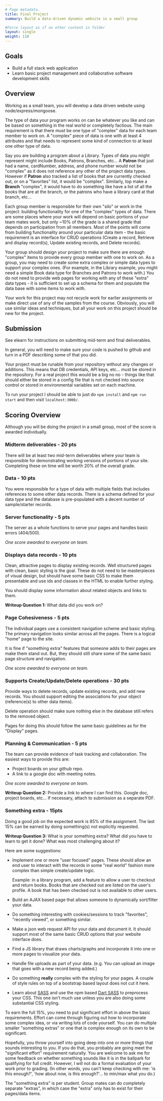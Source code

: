 ```yaml
---
# Page metadata.
title: Final Project
summary: Build a data-driven dynamic website in a small group 

#Force layout as if no other content in folder
layout: single
weight: 110
---
```


## Goals

* Build a full stack web application
* Learn basic project management and collaborative software development skills

## Overview

Working as a small team, you will develop a data driven website using
node/express/mongoose.

The type of data your program works on can be whatever you like and can be based
on something in the real world or completely factious. The main requirement is that
there must be one type of "complex" data for each team member to work on. A "complex"
piece of data is one with at least 4 attributes and that needs to represent some
kind of connection to at least one other type of data.

Say you are building a program about a Library. Types of data you might represent might
include Books, Patrons, Branches, etc... A **Patron** that just had a
name, cardNumber, address, and phone number would not be "complex" as it does not
reference any other of the project data types. However if **Patron** also tracked
a list of books that are currently checked out, or on a "favorites" list, it would
be "complex". Similarly, top make a **Branch** "complex", it would have to do something
like have a list of all the books that are at the branch, or the patrons who
have a library card at that branch, etc...

Each group member is responsible for their own "silo" or work in the project:
building functionality for one of the "complex" types of data. There are some places where
your work will depend on basic portions of your team mates work, but only ~10%
of the grade is a shared grade that depends on participation from all members. Most of
the points will come from building functionality around your particular data item - 
the basic requirement is an interface for CRUD operations (Create a record, Retrieve
and display record(s), Update existing records, and Delete records).

Your group should design your project to make sure there are enough "complex" items
to provide every group member with one to work on. As a group, you may need to create
some extra complex or simple data types to support your complex ones. (For example, in
the Library example, you might need a simple Book data type for Branches and Patrons
to work with.) You do not need to provide web pages for working with any of these
"extra" data types - it is sufficient to set up a schema for them and populate
the data base with some items to work with.

Your work for this project may not recycle work for earlier assignments or make direct
use of any of the samples from the course. Obviously, you will use similar ideas and
techniques, but all your work on this project should be new for the project.

## Submission

See elearn for instructions on submitting mid-term and final deliverables.

In general, you will need to make sure your code is pushed to github and turn in
a PDF describing some of that you did.

Your project must be runable from your repository without any changes or
additions. This means that DB credentials, API keys, etc... must be stored
in the repository. For a real project this would be a big no no - things like
that should either be stored in a config file that is not checked into source
control or stored in environmental variables set on each machine.

To run your project I should be able to just do `npm install` and `npm run start`
and then visit `localhost:3000/`.

## Scoring Overview

Although you will be doing the project in a small group, most of the score
is awarded individually.

### Midterm deliverables - 20 pts

There will be at least two mid-term deliverables where your team is responsible for
demonstrating working versions of portions of your site. Completing these on time
will be worth 20% of the overall grade.

### Data - 10 pts

You were responsible for a type of data with multiple fields that includes references
to some other data records. There is a schema defined for your data type and the
database is pre-populated with a decent number of sample/starter records.

### Server functionality - 5 pts

The server as a whole functions to serve your pages and handles basic errors (404/500).

*One score awarded to everyone on team.*

### Displays data records - 10 pts

Clean, attractive pages to display existing records. Well structured pages with
clean, basic styling is the goal. These do not need to be masterpieces of visual
design, but should have some basic CSS to make them presentable and use ids and classes
in the HTML to enable further styling.

You should display some information about related objects and links to them.

**Writeup Question 1:**
What data did you work on?

### Page Cohesiveness - 5 pts

The individual pages use a consistent navigation scheme and basic styling. 
The primary  navigation looks similar across all the pages.
There is a logical "home" page to the site.  

It is fine if "something extra" features that someone adds to their pages are
make them stand out. But, they should still share some of the same basic page structure
and navigation.

*One score awarded to everyone on team.*

### Supports Create/Update/Delete operations - 30 pts

Provide ways to delete records, update existing records, and add new records. You should
support editing the associations for your object (reference(s) to other data items).

Delete operation should make sure nothing else in the database still refers to the removed
object.

Pages for doing this should follow the same basic guidelines as for the "Display" pages.

### Planning & Communication - 5 pts

The team can provide evidence of task tracking and collaboration. The easiest ways
to provide this are:

* Project boards on your github repo.
* A link to a google doc with meeting notes.

*One score awarded to everyone on team.*

**Writeup Question 2:**
Provide a link to where I can find this. Google doc, project boards, etc... If necessary,
attach to submission as a separate PDF.

### Something extra - 15pts

Doing a good job on the expected work is 85% of the assignment. The last 15% can
be earned by doing something(s) not explicitly requested.

**Writeup Question 3:**
What is your something extra? What did you have to learn to get it done? What
was most challenging about it?

Here are some suggestions:

* Implement one or more "user focused" pages. These should allow an end user
to interact with the records in some "real world" fashion more complex than simple
create/update logic.

    Example: in a library
    program, add a feature to allow a user to checkout and return books. Books that are
    checked out are listed on the user's profile. A book that has been checked out is not
    available to other users.
* Build an AJAX based page that allows someone to dynamically sort/filter
your data.
* Do something interesting with cookies/sessions to track "favorites",
"recently viewed", or something similar.
* Make a json web request API for your data and document it. It should support
most of the same basic CRUD options that your website interface does.
* Find a JS library that draws charts/graphs and incorporate it into one or
more pages to visualize your data.
* Handle file uploads as part of your data. (e.g. You can upload an image
that goes with a new record being added.)
* Do something **really** complex with the styling for your pages. 
A couple of style rules on top of a bootstrap based layout does not cut it here.
* Learn about [SASS](https://sass-lang.com/) and use the npm based [Dart SASS](https://www.npmjs.com/package/sass)
to preprocess your CSS. This one isn't much use unless you are also doing some substantial
CSS styling.

To earn the full 15%, you need to put significant effort in above the basic requirements.
Effort can come through figuring out how to incorporate some complex idea, or
via writing lots of code yourself. You can do multiple smaller "something extras"
or one that is complex enough on its own to be significant.

Hopefully, you throw yourself into going deep into one or more things that sounds interesting
to you. If you do that, you probably are going meet the "significant effort"
requirement naturally. You are welcome to ask me for some feedback on whether something
sounds like it is in the ballpark for qualifying for full credit. However, I will not
do a formal evaluation of your work prior to grading. (In other words, you can't keep
checking with me: 'is this enough?', 'how about now, is this enough?'... to min/max
what you do.)

The "something extra" is per student. Group mates can do completely separate
"extras", in which case the "extra" only has to exist for their pages/data items.
